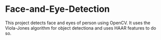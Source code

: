 # Face-and-Eye-Detection
This project detects face and eyes of person using OpenCV. It uses the Viola-Jones algorithm for object detectiona and uses HAAR features to do so.
